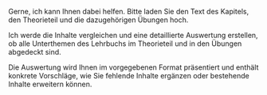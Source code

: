 Gerne, ich kann Ihnen dabei helfen. Bitte laden Sie den Text des Kapitels, den Theorieteil und die dazugehörigen Übungen hoch. 

Ich werde die Inhalte vergleichen und eine detaillierte Auswertung erstellen, ob alle Unterthemen des Lehrbuchs im Theorieteil und in den Übungen abgedeckt sind. 

Die Auswertung wird Ihnen im vorgegebenen Format präsentiert und enthält konkrete Vorschläge, wie Sie fehlende Inhalte ergänzen oder bestehende Inhalte erweitern können. 
